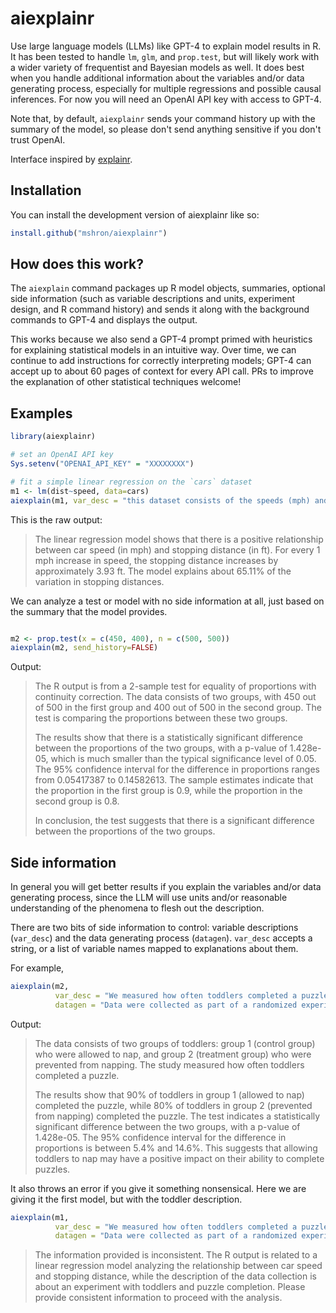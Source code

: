
# aiexplainr

<!-- badges: start -->
<!-- badges: end -->

Use large language models (LLMs) like GPT-4 to explain model results in R. It has been tested to handle `lm`, `glm`, and `prop.test`, but will likely work with a wider variety of frequentist and Bayesian models as well. It does best when you handle additional information about the variables and/or data generating process, especially for multiple regressions and possible causal inferences. For now you will need an OpenAI API key with access to GPT-4.

Note that, by default, `aiexplainr` sends your command history up with the summary of the model, so please don't send anything sensitive if you don't trust OpenAI.

Interface inspired by [explainr](https://github.com/hilaryparker/explainr).

## Installation

You can install the development version of aiexplainr like so:

``` r
install.github("mshron/aiexplainr")
```

## How does this work?

The `aiexplain` command packages up R model objects, summaries, optional side information (such as variable descriptions and units, experiment design, and R command history) and sends it along with the background commands to GPT-4 and displays the output.

This works because we also send a GPT-4 prompt primed with heuristics for explaining statistical models in an intuitive way. Over time, we can continue to add instructions for correctly interpreting models; GPT-4 can accept up to about 60 pages of context for every API call. PRs to improve the explanation of other statistical techniques welcome!

## Examples

``` r
library(aiexplainr)

# set an OpenAI API key
Sys.setenv("OPENAI_API_KEY" = "XXXXXXXX")

# fit a simple linear regression on the `cars` dataset
m1 <- lm(dist~speed, data=cars)
aiexplain(m1, var_desc = "this dataset consists of the speeds (mph) and stopping distances (ft) for cars collected during a test")
```
This is the raw output:

> The linear regression model shows that there is a positive relationship between car speed (in mph) and stopping distance (in ft). For every 1 mph increase in speed, the stopping distance increases by approximately 3.93 ft. The model explains about 65.11% of the variation in stopping distances.

We can analyze a test or model with no side information at all, just based on the summary that the model provides.

```r

m2 <- prop.test(x = c(450, 400), n = c(500, 500))
aiexplain(m2, send_history=FALSE)

```
Output:

> The R output is from a 2-sample test for equality of proportions with continuity correction. The data consists of two groups, with 450 out of 500 in the first group and 400 out of 500 in the second group. The test is comparing the proportions between these two groups.
> 
> The results show that there is a statistically significant difference between the proportions of the two groups, with a p-value of 1.428e-05, which is much smaller than the typical significance level of 0.05. The 95% confidence interval for the difference in proportions ranges from 0.05417387 to 0.14582613. The sample estimates indicate that the proportion in the first group is 0.9, while the proportion in the second group is 0.8.
>
> In conclusion, the test suggests that there is a significant difference between the proportions of the two groups.


## Side information

In general you will get better results if you explain the variables and/or data generating process, since the LLM will use units and/or reasonable understanding of the phenomena to flesh out the description.

There are two bits of side information to control: variable descriptions (`var_desc`) and the data generating process (`datagen`). `var_desc` accepts a string, or a list of variable names mapped to explanations about them.

For example,

```r
aiexplain(m2, 
          var_desc = "We measured how often toddlers completed a puzzle", 
          datagen = "Data were collected as part of a randomized experiment; group 1 were toddlers who were allowed to nap (the control group) and group 2 were prevented from napping (the treatment group)")
```
Output:

> The data consists of two groups of toddlers: group 1 (control group) who were allowed to nap, and group 2 (treatment group) who were prevented from napping. The study measured how often toddlers completed a puzzle. 
> 
> The results show that 90% of toddlers in group 1 (allowed to nap) completed the puzzle, while 80% of toddlers in group 2 (prevented from napping) completed the puzzle. The test indicates a statistically significant difference between the two groups, with a p-value of 1.428e-05. The 95% confidence interval for the difference in proportions is between 5.4% and 14.6%. This suggests that allowing toddlers to nap may have a positive impact on their ability to complete puzzles.


It also throws an error if you give it something nonsensical. Here we are giving it the first model, but with the toddler description.

```r
aiexplain(m1, 
          var_desc = "We measured how often toddlers completed a puzzle", 
          datagen = "Data were collected as part of a randomized experiment; group 1 were toddlers who were allowed to nap (the control group) and group 2 were prevented from napping (the treatment group)")
```
> The information provided is inconsistent. The R output is related to a linear regression model analyzing the relationship between car speed and stopping distance, while the description of the data collection is about an experiment with toddlers and puzzle completion. Please provide consistent information to proceed with the analysis.
